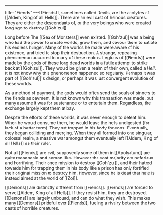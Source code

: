 ---
title: "Fiends"
---[[Fiends]], sometimes called Devils, are the acolytes of [[Aldem, King of all Hells]]. There are an evil cast of heinous creatures. They are either the descendants of, or the very beings who were created long ago to destroy [[Goh'zul]]. 

Long before The [[Sea of Monsters]] even existed. [[Goh'zul]] was a being who had the power to create worlds, grow them, and devour them to satiate his endless hunger. Many of the worlds he made were aware of his existence, and tried to stop their destruction. A strange, repeating phenomenon occurred in many of these realms. Legions of [[Fiends]] were made by the gods of these long dead worlds in a futile attempt to strike back at [[Goh'zul]]. They would be given a realm of their own, called a *Hell*. It is not know why this phenomenon happened so regularly. Perhaps it was part of [[Goh'zul]]'s design, or perhaps it was just convergent evolution of these worlds.

As a method of payment, the gods would often send the souls of sinners to the fiends as payment. It is not known why this transaction was made, but many assume it was for sustenance or to entertain them. Regardless, the exchange largely kept them at bay.

Despite the efforts of these worlds, it was never enough to defeat him. When he would consume them, he would leave the hells undigested (for lack of a better term). They sat trapped in his body for eons. Eventually, they began colliding and merging. When they all formed into one singular, colossal realm, a massive war amongst them eventually left [[Aldem, King of all Hells]] as their ruler.

Not all [[Fiends]] are evil, supposedly some of them in [[Apolyatum]] are quite reasonable and person-like. However the vast majority are nefarious and horrifying. Their once mission to destroy [[Goh'zul]], and their hatred towards him for trapping them in his body like a prison has only fortified their original mission to destroy him. However, since he is dead that hate is instead aimed at the world of [[Zol]].

[[Demons]] are distinctly different from [[Fiends]]. [[Fiends]] are forced to serve [[Aldem, King of all Hells]]. If they resist him, they are destroyed. [[Demons]] are largely unbound, and can do what they wish. This makes many [[Demons]] prideful over [[Fiends]], fueling a rivalry between the two casts of horrible creatures.